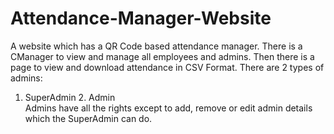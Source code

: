 # Attendance-Manager-Website
A website which has a QR Code based attendance manager. There is a CManager to view and manage all employees and admins. Then there is a page to view and download attendance in CSV Format.
There are 2 types of admins: 

1. SuperAdmin 2. Admin <br>
Admins have all the rights except to add, remove or edit admin details which the SuperAdmin can do.
